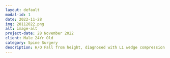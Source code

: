 ```yaml
---
layout: default
modal-id: 1
date: 2022-11-28
img: 28112022.png
alt: image-alt
project-date: 28 November 2022
client: Male 24Yr Old
category: Spine Surgery
description: H/O Fall from height, diagnosed with L1 wedge compression fracture, patient was operated with decompression and pedicle screw fixation ( spine surgery).
---
```


